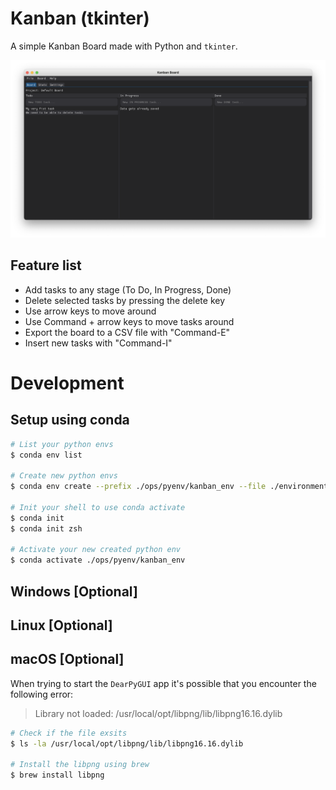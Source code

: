 # Kanban (tkinter)

A simple Kanban Board made with Python and `tkinter`.

![img](doc/dear_kanban-1.png)

## Feature list

+ Add tasks to any stage (To Do, In Progress, Done)
+ Delete selected tasks by pressing the delete key
+ Use arrow keys to move around
+ Use Command + arrow keys to move tasks around
+ Export the board to a CSV file with "Command-E"
+ Insert new tasks with "Command-I"


# Development

## Setup using conda

```bash
# List your python envs
$ conda env list

# Create new python envs
$ conda env create --prefix ./ops/pyenv/kanban_env --file ./environment.yml

# Init your shell to use conda activate
$ conda init
$ conda init zsh

# Activate your new created python env
$ conda activate ./ops/pyenv/kanban_env
```

## Windows [Optional]

## Linux [Optional]

## macOS [Optional]

When trying to start the `DearPyGUI` app it's possible that you encounter the following error: 

> Library not loaded: /usr/local/opt/libpng/lib/libpng16.16.dylib

```bash
# Check if the file exsits
$ ls -la /usr/local/opt/libpng/lib/libpng16.16.dylib

# Install the libpng using brew
$ brew install libpng
```
